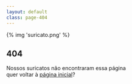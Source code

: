 ```yaml
---
layout: default
class: page-404
---
```


<article id="content">
  <div class="content">
    {% img 'suricato.png' %}
    <div>
      <h2>404</h2>
      <p>Nossos suricatos não encontraram essa página</br>quer voltar à <a href="http://rocketseat.com.br">página inicial</a>?</p>
    </div>
  </div>
</article>
